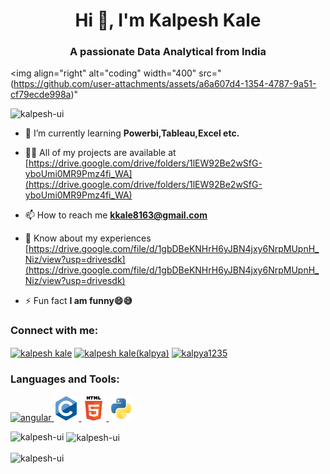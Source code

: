 <h1 align="center">Hi 👋, I'm Kalpesh Kale</h1>
<h3 align="center">A passionate Data Analytical from India</h3>

<img align="right" alt="coding" width="400" src="(https://github.com/user-attachments/assets/a6a607d4-1354-4787-9a51-cf79ecde998a)"

<p align="left"> <img src="https://komarev.com/ghpvc/?username=kalpesh-ui&label=Profile%20views&color=0e75b6&style=flat" alt="kalpesh-ui" /> </p>

- 🌱 I’m currently learning **Powerbi,Tableau,Excel etc.**

- 👨‍💻 All of my projects are available at [https://drive.google.com/drive/folders/1lEW92Be2wSfG-yboUmi0MR9Pmz4fi_WA](https://drive.google.com/drive/folders/1lEW92Be2wSfG-yboUmi0MR9Pmz4fi_WA)

- 📫 How to reach me **kkale8163@gmail.com**

- 📄 Know about my experiences [https://drive.google.com/file/d/1gbDBeKNHrH6yJBN4jxy6NrpMUpnH_Niz/view?usp=drivesdk](https://drive.google.com/file/d/1gbDBeKNHrH6yJBN4jxy6NrpMUpnH_Niz/view?usp=drivesdk)

- ⚡ Fun fact **I am funny😄😅**

<h3 align="left">Connect with me:</h3>
<p align="left">
<a href="https://linkedin.com/in/kalpesh kale" target="blank"><img align="center" src="https://raw.githubusercontent.com/rahuldkjain/github-profile-readme-generator/master/src/images/icons/Social/linked-in-alt.svg" alt="kalpesh kale" height="30" width="40" /></a>
<a href="https://fb.com/kalpesh kale(kalpya)" target="blank"><img align="center" src="https://raw.githubusercontent.com/rahuldkjain/github-profile-readme-generator/master/src/images/icons/Social/facebook.svg" alt="kalpesh kale(kalpya)" height="30" width="40" /></a>
<a href="https://instagram.com/kalpya1235" target="blank"><img align="center" src="https://raw.githubusercontent.com/rahuldkjain/github-profile-readme-generator/master/src/images/icons/Social/instagram.svg" alt="kalpya1235" height="30" width="40" /></a>
</p>

<h3 align="left">Languages and Tools:</h3>
<p align="left"> <a href="https://angular.io" target="_blank" rel="noreferrer"> <img src="https://angular.io/assets/images/logos/angular/angular.svg" alt="angular" width="40" height="40"/> </a> <a href="https://www.cprogramming.com/" target="_blank" rel="noreferrer"> <img src="https://raw.githubusercontent.com/devicons/devicon/master/icons/c/c-original.svg" alt="c" width="40" height="40"/> </a> <a href="https://www.w3.org/html/" target="_blank" rel="noreferrer"> <img src="https://raw.githubusercontent.com/devicons/devicon/master/icons/html5/html5-original-wordmark.svg" alt="html5" width="40" height="40"/> </a> <a href="https://www.python.org" target="_blank" rel="noreferrer"> <img src="https://raw.githubusercontent.com/devicons/devicon/master/icons/python/python-original.svg" alt="python" width="40" height="40"/> </a> </p>

<p><img align="left" src="https://github-readme-stats.vercel.app/api/top-langs?username=kalpesh-ui&show_icons=true&locale=en&layout=compact" alt="kalpesh-ui" /></p>

<p>&nbsp;<img align="center" src="https://github-readme-stats.vercel.app/api?username=kalpesh-ui&show_icons=true&locale=en" alt="kalpesh-ui" /></p>

<p><img align="center" src="https://github-readme-streak-stats.herokuapp.com/?user=kalpesh-ui&" alt="kalpesh-ui" /></p>
